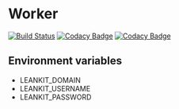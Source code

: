 # Worker

[![Build Status](https://travis-ci.org/bitelio/worker.svg?branch=master)](https://travis-ci.org/bitelio/worker)
[![Codacy Badge](https://api.codacy.com/project/badge/Grade/6a8aa5e3ce1348a3bc0a54fa22e3636f)](https://www.codacy.com/app/Funk66/worker?utm_source=github.com&amp;utm_medium=referral&amp;utm_content=bitelio/worker&amp;utm_campaign=Badge_Grade)
[![Codacy Badge](https://api.codacy.com/project/badge/Coverage/6a8aa5e3ce1348a3bc0a54fa22e3636f)](https://www.codacy.com/app/Funk66/worker?utm_source=github.com&utm_medium=referral&utm_content=bitelio/worker&utm_campaign=Badge_Coverage)

## Environment variables

 - LEANKIT\_DOMAIN
 - LEANKIT\_USERNAME
 - LEANKIT\_PASSWORD

